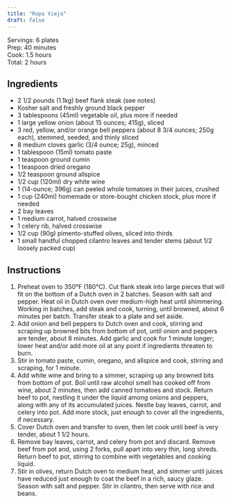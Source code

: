 ```yaml
---
title: "Ropa Vieja"
draft: false
---
```


Servings: 6 plates  
Prep: 40 minutes  
Cook: 1.5 hours  
Total: 2 hours  


## Ingredients

- 2 1/2 pounds (1.1kg) beef flank steak (see notes)
- Kosher salt and freshly ground black pepper
- 3 tablespoons (45ml) vegetable oil, plus more if needed
- 1 large yellow onion (about 15 ounces; 415g), sliced
- 3 red, yellow, and/or orange bell peppers (about 8 3/4 ounces; 250g each), stemmed, seeded, and thinly sliced
- 8 medium cloves garlic (3/4 ounce; 25g), minced
- 1 tablespoon (15ml) tomato paste
- 1 teaspoon ground cumin
- 1 teaspoon dried oregano
- 1/2 teaspoon ground allspice
- 1/2 cup (120ml) dry white wine
- 1 (14-ounce; 396g) can peeled whole tomatoes in their juices, crushed
- 1 cup (240ml) homemade or store-bought chicken stock, plus more if needed
- 2 bay leaves
- 1 medium carrot, halved crosswise
- 1 celery rib, halved crosswise
- 1/2 cup (90g) pimento-stuffed olives, sliced into thirds
- 1 small handful chopped cilantro leaves and tender stems (about 1/2 loosely packed cup)


## Instructions

1. Preheat oven to 350°F (180°C). Cut flank steak into large pieces that will fit on the bottom of a Dutch oven in 2 batches. Season with salt and pepper. Heat oil in Dutch oven over medium-high heat until shimmering. Working in batches, add steak and cook, turning, until browned, about 6 minutes per batch. Transfer steak to a plate and set aside.
2. Add onion and bell peppers to Dutch oven and cook, stirring and scraping up browned bits from bottom of pot, until onion and peppers are tender, about 8 minutes. Add garlic and cook for 1 minute longer; lower heat and/or add more oil at any point if ingredients threaten to burn.
3. Stir in tomato paste, cumin, oregano, and allspice and cook, stirring and scraping, for 1 minute.
4. Add white wine and bring to a simmer, scraping up any browned bits from bottom of pot. Boil until raw alcohol smell has cooked off from wine, about 2 minutes, then add canned tomatoes and stock. Return beef to pot, nestling it under the liquid among onions and peppers, along with any of its accumulated juices. Nestle bay leaves, carrot, and celery into pot. Add more stock, just enough to cover all the ingredients, if necessary.
5. Cover Dutch oven and transfer to oven, then let cook until beef is very tender, about 1 1/2 hours.
6. Remove bay leaves, carrot, and celery from pot and discard. Remove beef from pot and, using 2 forks, pull apart into very thin, long shreds. Return beef to pot, stirring to combine with vegetables and cooking liquid.
7. Stir in olives, return Dutch oven to medium heat, and simmer until juices have reduced just enough to coat the beef in a rich, saucy glaze. Season with salt and pepper. Stir in cilantro, then serve with rice and beans.